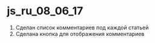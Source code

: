 # js_ru_08_06_17

1. Сделан список комментариев под каждой статьей
2. Сделана кнопка для отображения комментариев